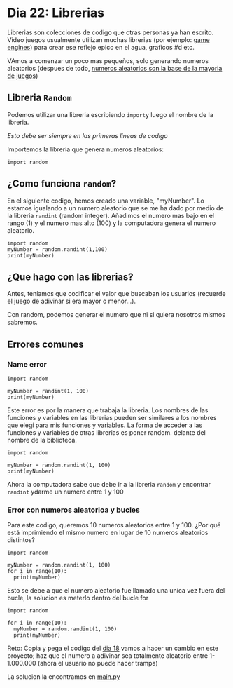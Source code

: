# Dia 22: Librerias

Librerias son colecciones de codigo que otras personas ya han escrito.
Video juegos usualmente utilizan muchas librerias (por ejemplo: [game engines](https://en.wikipedia.org/wiki/List_of_game_engines)) para crear ese reflejo epico en el agua, graficos #d etc.

VAmos a comenzar un poco mas pequeños, solo generando numeros aleatorios (despues de todo, [numeros aleatorios son la base de la mayoria de juegos](https://www.gamedeveloper.com/programming/how-classic-games-make-smart-use-of-random-number-generation))

## Libreria `Random`
Podemos utilizar una libreria escribiendo `import`y luego el nombre de la libreria.

_Esto debe ser siempre en las primeras lineas de codigo_

Importemos la libreria que genera numeros aleatorios:

```
import random
```

## ¿Como funciona `random`?
En el siguiente codigo, hemos creado una variable, "myNumber". Lo estamos igualando a un numero aleatorio que se me ha dado por medio de la libreria `randint` (random integer). Añadimos el numero mas bajo en el rango (1) y el numero mas alto (100) y la computadora genera el numero aleatorio.

```
import random
myNumber = random.randint(1,100)
print(myNumber)
```

## ¿Que hago con las librerias?
Antes, teníamos que codificar el valor que buscaban los usuarios (recuerde el juego de adivinar si era mayor o menor...).

Con random, podemos generar el numero que ni si quiera nosotros mismos sabremos.

## Errores comunes

### Name error
```
import random

myNumber = randint(1, 100)
print(myNumber)
```

Este error es por la manera que trabaja la libreria. Los nombres de las funciones y variables en las librerias pueden ser similares a los nombres que elegí para mis funciones y variables. La forma de acceder a las funciones y variables de otras librerias es poner random. delante del nombre de la biblioteca.

```
import random

myNumber = random.randint(1, 100)
print(myNumber)
```

Ahora la computadora sabe que debe ir a la libreria `random` y encontrar `randint` ydarme un numero entre 1 y 100

### Error con numeros aleatorioa y bucles
Para este codigo, queremos 10 numeros aleatorios entre 1 y 100. ¿Por qué está imprimiendo el mismo numero en lugar de 10 numeros aleatorios distintos?

```
import random

myNumber = random.randint(1, 100)
for i in range(10):
  print(myNumber)
```

Esto se debe a que el numero aleatorio fue llamado una unica vez fuera del bucle, la solucion es meterlo dentro del bucle for

```
import random

for i in range(10):
  myNumber = random.randint(1, 100)  
  print(myNumber)
```

Reto: Copia y pega el codigo del [dia 18](../Dia-18/main.py) vamos a hacer un cambio en este proyecto; haz que el numero a adivinar sea totalmente aleatorio entre 1-1.000.000 (ahora el usuario no puede hacer trampa)

La solucion la encontramos en [main.py](./main.py)